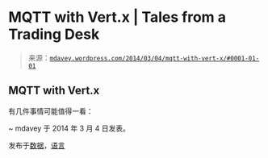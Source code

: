 <!--yml

分类：未分类

日期：2024-05-18 05:53:25

-->

# MQTT with Vert.x | Tales from a Trading Desk

> 来源：[`mdavey.wordpress.com/2014/03/04/mqtt-with-vert-x/#0001-01-01`](https://mdavey.wordpress.com/2014/03/04/mqtt-with-vert-x/#0001-01-01)

## MQTT with Vert.x

有几件事情可能值得一看：

~ mdavey 于 2014 年 3 月 4 日发表。

发布于[数据](https://mdavey.wordpress.com/category/data/)，[语言](https://mdavey.wordpress.com/category/languages/)
